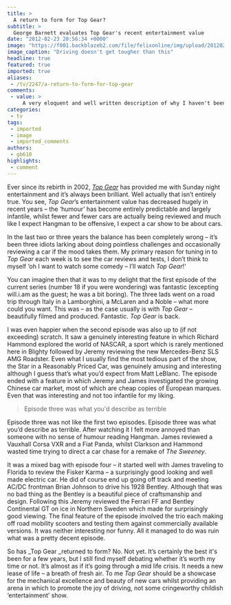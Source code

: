 ```yaml
---
title: >
  A return to form for Top Gear?
subtitle: >
  George Barnett evaluates Top Gear's recent entertainment value
date: "2012-02-23 20:56:34 +0000"
image: "https://f001.backblazeb2.com/file/felixonline/img/upload/201202232337-felix-top-gear---the-stig-006.jpg"
image_caption: "Driving doesn't get tougher than this"
headline: true
featured: true
imported: true
aliases:
 - /tv/2247/a-return-to-form-for-top-gear
comments:
 - value: >
     A very eloquent and well written description of why I haven't been excited about top gear in about 2 years. I somewhat suspect that the personalities involved got the idea that everything they touched turned to gold and didn't realise that the most enjoyable part of the show was the cars themselves, as opposed to the people reviewing them. ,I agree that the Fenton parody was amusing; the highlight of that feature in fact. The rest of it wasn't great though, was it? <br> <br>I'm not entirely sure if you actually read my review or not but i'd like to highlight a few bits of it for you. First of all, I find Top Gear entertaining (that bit was made quite clear in the first sentence). Secondly, the reason I don't find it funny anymore is that most of the jokes are the same and have been repeated over and over again (this opinion was also made fairly clear in the first paragraph). <br> <br>It certainly doesn't seem like you managed to reach the final paragraph, so let me summarise it for you; Top Gear is improving. It has show
categories:
 - tv
tags:
 - imported
 - image
 - imported_comments
authors:
 - gb610
highlights:
 - comment
---
```


Ever since its rebirth in 2002, [_Top Gear_](http://www.bbc.co.uk/programmes/b006mj59) has provided me with Sunday night entertainment and it’s always been brilliant. Well actually that isn’t entirely true. You see, _Top Gear_’s entertainment value has decreased hugely in recent years – the ‘humour’ has become entirely predictable and largely infantile, whilst fewer and fewer cars are actually being reviewed and much like I expect Hangman to be offensive, I expect a car show to be about cars.

In the last two or three years the balance has been completely wrong – it’s been three idiots larking about doing pointless challenges and occasionally reviewing a car if the mood takes them. My primary reason for tuning in to _Top Gear_ each week is to see the car reviews and tests, I don’t think to myself ‘oh I want to watch some comedy – I’ll watch _Top Gear_!’

You can imagine then that it was to my delight that the first episode of the current series (number 18 if you were wondering) was fantastic (excepting will.i.am as the guest; he was a bit boring). The three lads went on a road trip through Italy in a Lamborghini, a McLaren and a Noble – what more could you want. This was – as the case usually is with _Top Gear_ – beautifully filmed and produced. Fantastic. _Top Gear_ is back.

I was even happier when the second episode was also up to (if not exceeding) scratch. It saw a genuinely interesting feature in which Richard Hammond explored the world of NASCAR, a sport which is rarely mentioned here in Blighty followed by Jeremy reviewing the new Mercedes-Benz SLS AMG Roadster. Even what I usually find the most tedious part of the show, the Star in a Reasonably Priced Car, was genuinely amusing and interesting although I guess that’s what you’d expect from Matt LeBlanc. The episode ended with a feature in which Jeremy and James investigated the growing Chinese car market, most of which are cheap copies of European marques. Even that was interesting and not too infantile for my liking.

> Episode three was what you'd describe as terrible

Episode three was not like the first two episodes. Episode three was what you’d describe as terrible. After watching it I felt more annoyed than someone with no sense of humour reading Hangman. James reviewed a Vauxhall Corsa VXR and a Fiat Panda, whilst Clarkson and Hammond wasted time trying to direct a car chase for a remake of _The Sweeney_.

It was a mixed bag with episode four – it started well with James traveling to Florida to review the Fisker Karma – a surprisingly good looking and well made electric car. He did of course end up going off track and meeting AC/DC frontman Brian Johnson to drive his 1928 Bentley. Although that was no bad thing as the Bentley is a beautiful piece of craftsmanship and design. Following this Jeremy reviewed the Ferrari FF and Bentley Continental GT on ice in Northern Sweden which made for surprisingly good viewing. The final feature of the episode involved the trio each making off road mobility scooters and testing them against commercially available versions. It was neither interesting nor funny. All it managed to do was ruin what was a pretty decent episode.

So has _Top Gear _returned to form? No. Not yet. It’s certainly the best it's been for a few years, but I still find myself debating whether it’s worth my time or not. It’s almost as if it’s going through a mid life crisis. It needs a new lease of life – a breath of fresh air. To me _Top Gear_ should be a showcase for the mechanical excellence and beauty of new cars whilst providing an arena in which to promote the joy of driving, not some cringeworthy childish ‘entertainment’ show.
